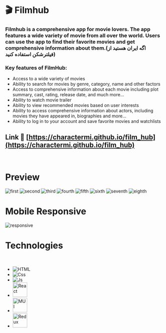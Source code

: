 # 🎬 Filmhub

### Filmhub is a comprehensive app for movie lovers. The app features a wide variety of movie from all over the world. Users can use the app to find their favorite movies and get comprehensive information about them.(اگه ایران هستید از فیلترشکن استفاده کنید)

### Key features of FilmHub:
- Access to a wide variety of movies
- Ability to search for movies by genre, category, name and other factors
- Access to comprehensive information about each movie including plot summary, cast, rating, release date, and much more...
- Ability to watch movie trailer
- Ability to view recommended movies based on user interests
- Ability to access comprehensive information about actors, including movies they have appeared in, biographies and more...
- Ability to log in to your account and save favorite movies and watchlists

## Link 🔗 [https://charactermi.github.io/film_hub](https://charactermi.github.io/film_hub)

<br />

# Preview

<img src="./preview_images/filmhub_first.png" alt="first" />
<img src="./preview_images/filmhub_second.png" alt="second" />
<img src="./preview_images/filmhub_third.png" alt="third" />
<img src="./preview_images/filmhub_fourth.png" alt="fourth" />
<img src="./preview_images/filmhub_fifth.png" alt="fifth" />
<img src="./preview_images/filmhub_sixth.png" alt="sixth" />
<img src="./preview_images/filmhub_seventh.png" alt="seventh" />
<img src="./preview_images/filmhub_eighth.png" alt="eighth" />

<br />

# Mobile Responsive

<img src="./preview_images/filmhub_responsive.png" alt="responsive" />

# Technologies

<br />

<ul>
    <li>
        <img src="https://github.com/characterMi/characterMi/raw/main/images/technologies/icons8-html.svg" alt="HTML" />
    </li>
    <li>
        <img src="https://github.com/characterMi/characterMi/raw/main/images/technologies/icons8-css.svg" alt="Css" />
    </li>
    <li>
        <img src="https://github.com/characterMi/characterMi/raw/main/images/technologies/icons8-js.svg" alt="Js" />
    </li>
    <li>
        <img src="https://github.com/characterMi/characterMi/raw/main/images/technologies/icons8-react-native.svg" width="46" height="46" alt="React" />
    </li>
    <li>
        <img src="https://github.com/characterMi/characterMi/raw/main/images/technologies/icons8-material-ui.svg" width="46" height="46" alt="MUI" />
    </li>
    <li>
        <img src="https://github.com/characterMi/characterMi/raw/main/images/technologies/icons8-redux.svg" width="46" height="46" alt="Redux" />
    </li>
</ul>
